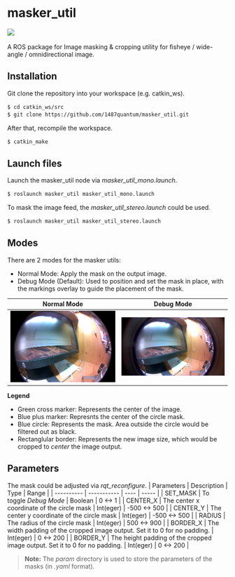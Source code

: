 # masker_util

<a href="LICENSE" ><img src="https://img.shields.io/github/license/1487quantum/masker_util?style=for-the-badge"/></a>

A ROS package for Image masking &amp; cropping utility for fisheye / wide-angle / omnidirectional image.

## Installation

Git clone the repository into your workspace (e.g. catkin_ws).
```bash
$ cd catkin_ws/src
$ git clone https://github.com/1487quantum/masker_util.git
```

After that, recompile the workspace.
```bash
$ catkin_make
```

## Launch files
Launch the masker_util node via *masker_util_mono.launch*.
```bash
$ roslaunch masker_util masker_util_mono.launch
```

To mask the image feed, the *masker_util_stereo.launch* could be used.
```bash
$ roslaunch masker_util masker_util_stereo.launch
```

## Modes
There are 2 modes for the masker utils:
* Normal Mode: Apply the mask on the output image.
* Debug Mode (Default): Used to position and set the mask in place, with the markings overlay to guide the placement of the mask.

| Normal Mode | Debug Mode |
| ----------- | ---------- |
| ![](assets/mask_normal.png) | ![](assets/mask_debug.png) |

**Legend**
- Green cross marker: Represents the center of the image.
- Blue plus marker: Represnts the center of the circle mask.
- Blue circle: Represents the mask. Area outside the circle would be filtered out as black.
- Rectanglular border: Represents the new image size, which would be cropped to *center* the image output.

## Parameters
The mask could be adjusted via *rqt_reconfigure*.
| Parameters | Description | Type | Range |
| ---------- | ----------- | ---- | ----- |
| SET_MASK   | To toggle *Debug Mode* | Boolean | 0 <-> 1 |
| CENTER_X   | The center x coordinate of the circle mask | Int(eger) | -500 <-> 500 |
| CENTER_Y   | The center y coordinate of the circle mask | Int(eger) | -500 <-> 500 |
| RADIUS     | The radius of the circle mask | Int(eger) | 500 <-> 900 |
| BORDER_X   | The width padding of the cropped image output. Set it to 0 for no padding. | Int(eger) | 0 <-> 200 |
| BORDER_Y   | The height padding of the cropped image output. Set it to 0 for no padding. | Int(eger) | 0 <-> 200 |

> **Note:** The *param* directory is used to store the parameters of the masks (in *.yaml* format).

